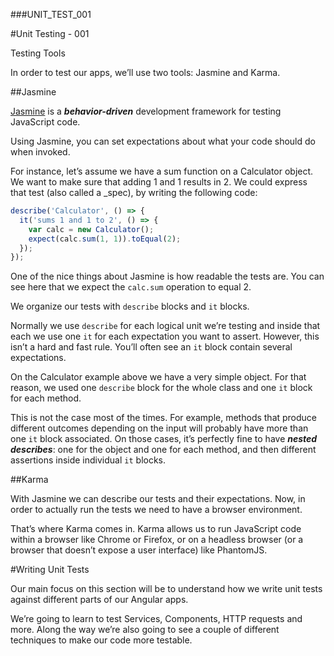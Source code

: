 ###UNIT_TEST_001

#Unit Testing - 001

Testing Tools

In order to test our apps, we’ll use two tools: Jasmine and Karma.

##Jasmine

[Jasmine](http://jasmine.github.io/2.4/introduction.html) is a ***behavior-driven*** development framework for testing JavaScript code.

Using Jasmine, you can set expectations about what your code should do when invoked.

For instance, let’s assume we have a sum function on a Calculator object. We want to make sure that adding 1 and 1 results in 2. We could express that test (also called a _spec), by writing the following
code:

```javascript
describe('Calculator', () => {
  it('sums 1 and 1 to 2', () => {
    var calc = new Calculator();
    expect(calc.sum(1, 1)).toEqual(2);
  });
});
```

One of the nice things about Jasmine is how readable the tests are. You can see here that we expect the ```calc.sum``` operation to equal 2.

We organize our tests with ```describe``` blocks and ```it``` blocks.

Normally we use ```describe``` for each logical unit we’re testing and inside that each we use one ```it``` for each expectation you want to assert. However, this isn’t a hard and fast rule. You’ll often see an ```it``` block contain several expectations.

On the Calculator example above we have a very simple object. For that reason, we used one ```describe``` block for the whole class and one ```it``` block for each method.

This is not the case most of the times. For example, methods that produce different outcomes depending on the input will probably have more than one ```it``` block associated. On those cases, it’s perfectly fine to have ***nested describes***: one for the object and one for each method, and then different assertions inside individual ```it``` blocks.

##Karma

With Jasmine we can describe our tests and their expectations. Now, in order to actually run the tests we need to have a browser environment.

That’s where Karma comes in. Karma allows us to run JavaScript code within a browser like Chrome or Firefox, or on a headless browser (or a browser that doesn’t expose a user interface) like PhantomJS.

#Writing Unit Tests

Our main focus on this section will be to understand how we write unit tests against different parts of our Angular apps.

We’re going to learn to test Services, Components, HTTP requests and more. Along the way we’re also going to see a couple of different techniques to make our code more testable.


